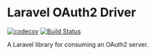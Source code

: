 # Laravel OAuth2 Driver

[![codecov](https://codecov.io/gh/LeeBrooks3/laravel-oauth2-driver/branch/master/graph/badge.svg)](https://codecov.io/gh/LeeBrooks3/laravel-oauth2-driver)
[![Build Status](https://travis-ci.org/LeeBrooks3/laravel-oauth2-driver.svg?branch=master)](https://travis-ci.org/LeeBrooks3/laravel-oauth2-driver)

A Laravel library for consuming an OAuth2 server.
